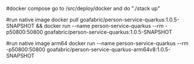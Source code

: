 #docker compose
go to /src/deploy/docker and do "./stack up"

#run native image
docker pull goafabric/person-service-quarkus:1.0.5-SNAPSHOT && docker run --name person-service-quarkus --rm -p50800:50800 goafabric/person-service-quarkus:1.0.5-SNAPSHOT

#run native image arm64
docker run --name person-service-quarkus --rm -p50800:50800 goafabric/person-service-quarkus-arm64v8:1.0.5-SNAPSHOT

